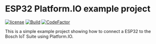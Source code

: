 # ESP32 Platform.IO example project

[![license](https://img.shields.io/github/license/cgrotz/esp32-platformio-example.svg)](https://github.com/cgrotz/esp32-platformio-example/blob/master/LICENSE)
[![Build](https://github.com/cgrotz/esp32-platformio-example/workflows/ci/badge.svg?branch=master&event=push)](https://github.com/cgrotz/esp32-platformio-example/actions?query=workflow%3Aci)
[![CodeFactor](https://www.codefactor.io/repository/github/cgrotz/esp32-platformio-example/badge)](https://www.codefactor.io/repository/github/cgrotz/esp32-platformio-example)

This is a simple example project showing how to connect a ESP32 to the Bosch IoT Suite using Platform.IO.
